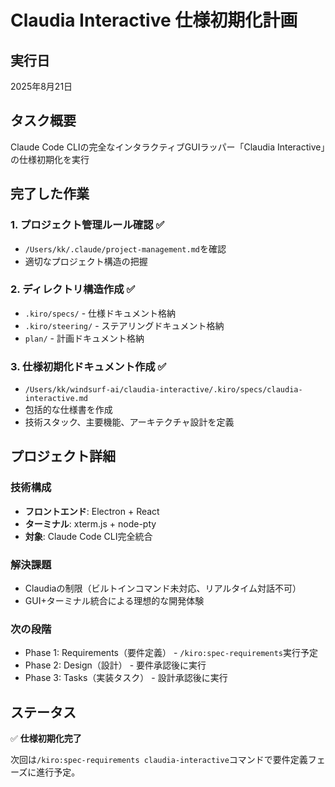 # Claudia Interactive 仕様初期化計画

## 実行日
2025年8月21日

## タスク概要
Claude Code CLIの完全なインタラクティブGUIラッパー「Claudia Interactive」の仕様初期化を実行

## 完了した作業

### 1. プロジェクト管理ルール確認 ✅
- `/Users/kk/.claude/project-management.md`を確認
- 適切なプロジェクト構造の把握

### 2. ディレクトリ構造作成 ✅
- `.kiro/specs/` - 仕様ドキュメント格納
- `.kiro/steering/` - ステアリングドキュメント格納  
- `plan/` - 計画ドキュメント格納

### 3. 仕様初期化ドキュメント作成 ✅
- `/Users/kk/windsurf-ai/claudia-interactive/.kiro/specs/claudia-interactive.md`
- 包括的な仕様書を作成
- 技術スタック、主要機能、アーキテクチャ設計を定義

## プロジェクト詳細

### 技術構成
- **フロントエンド**: Electron + React
- **ターミナル**: xterm.js + node-pty
- **対象**: Claude Code CLI完全統合

### 解決課題
- Claudiaの制限（ビルトインコマンド未対応、リアルタイム対話不可）
- GUI+ターミナル統合による理想的な開発体験

### 次の段階
- Phase 1: Requirements（要件定義） - `/kiro:spec-requirements`実行予定
- Phase 2: Design（設計） - 要件承認後に実行
- Phase 3: Tasks（実装タスク） - 設計承認後に実行

## ステータス
✅ **仕様初期化完了**

次回は`/kiro:spec-requirements claudia-interactive`コマンドで要件定義フェーズに進行予定。